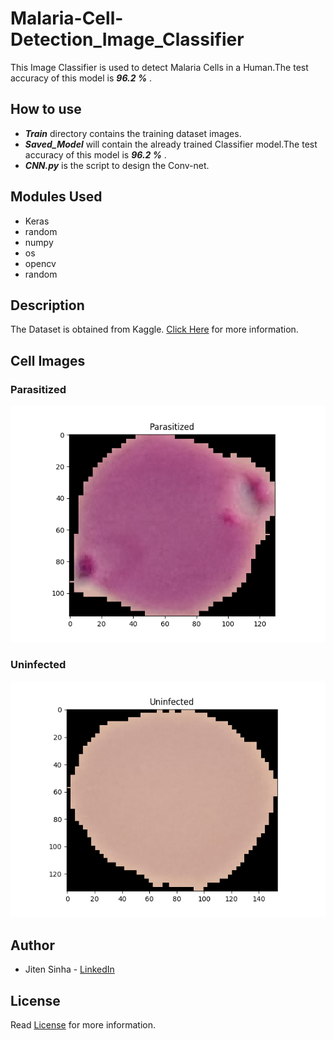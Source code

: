 # Malaria-Cell-Detection_Image_Classifier
This Image Classifier is used to detect Malaria Cells in a Human.The test accuracy of this model is ***96.2 %*** .

## How to use
- ***Train*** directory contains the training dataset images.
- ***Saved_Model*** will contain the already trained Classifier model.The test accuracy of this model is ***96.2 %*** .
- ***CNN.py*** is the script to design the Conv-net.

## Modules Used
- Keras
- random
- numpy
- os
- opencv
- random

## Description
The Dataset is obtained from Kaggle. [Click Here](https://www.kaggle.com/iarunava/cell-images-for-detecting-malaria/home) for more information.

## Cell Images

### Parasitized
![picture](Parasitized.jpg)

### Uninfected
![picture](Uninfected.jpg)

## Author
- Jiten Sinha - [LinkedIn](https://www.linkedin.com/in/jiten-sinha-131043159/)

## License
Read [License](https://github.com/jitensinha98/Malaria-Cell-Detection_Image_Classifier/blob/master/LICENSE) for more information.
